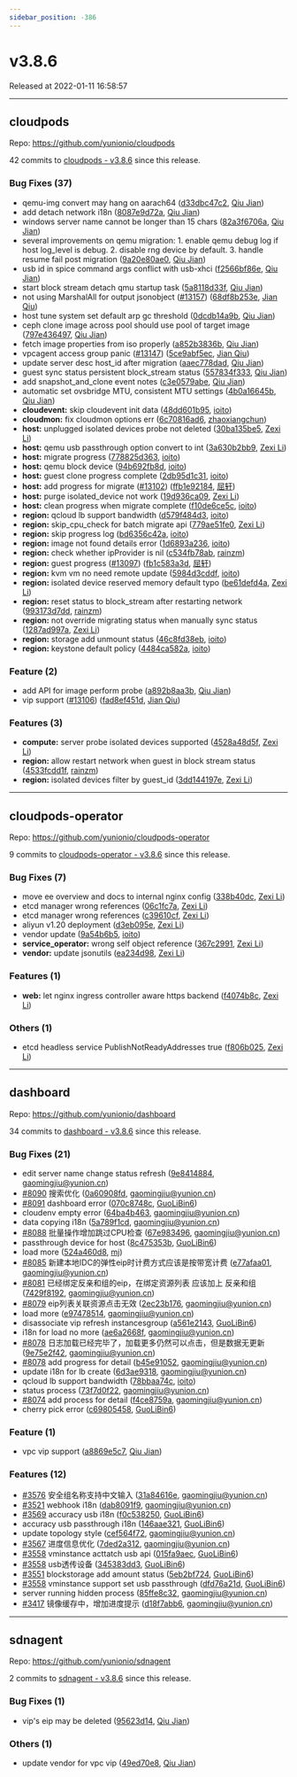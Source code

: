```yaml
---
sidebar_position: -386
---
```


# v3.8.6

Released at 2022-01-11 16:58:57

-----

## cloudpods

Repo: https://github.com/yunionio/cloudpods

42 commits to [cloudpods - v3.8.6] since this release.

### Bug Fixes (37)
- qemu-img convert may hang on aarach64 ([d33dbc47c2](https://github.com/yunionio/cloudpods/commit/d33dbc47c26e0129441a34c21de8cbce44e8b890), [Qiu Jian](mailto:qiujian@yunionyun.com))
- add detach network i18n ([8087e9d72a](https://github.com/yunionio/cloudpods/commit/8087e9d72a12bf2ede7405f0a13b91073cfa14dc), [Qiu Jian](mailto:qiujian@yunionyun.com))
- windows server name cannot be longer than 15 chars ([82a3f6706a](https://github.com/yunionio/cloudpods/commit/82a3f6706a0e247441dc532f9c7d66f55b74f18a), [Qiu Jian](mailto:qiujian@yunionyun.com))
- several improvements on qemu migration: 1. enable qemu debug log if host log_level is debug. 2. disable rng device by default. 3. handle resume fail post migration ([9a20e80ae0](https://github.com/yunionio/cloudpods/commit/9a20e80ae045e62b3eec741e8bdd4c67cf1eacae), [Qiu Jian](mailto:qiujian@yunionyun.com))
- usb id in spice command args conflict with usb-xhci ([f2566bf86e](https://github.com/yunionio/cloudpods/commit/f2566bf86eee7977a5ecc37f44595da1b18a3959), [Qiu Jian](mailto:qiujian@yunionyun.com))
- start block stream detach qmu startup task ([5a8118d33f](https://github.com/yunionio/cloudpods/commit/5a8118d33f3773a065983631b96f4489a00c1cfa), [Qiu Jian](mailto:qiujian@yunionyun.com))
- not using MarshalAll for output jsonobject ([#13157](https://github.com/yunionio/cloudpods/issues/13157)) ([68df8b253e](https://github.com/yunionio/cloudpods/commit/68df8b253eefa1d305134373aecf2e3f477a571d), [Jian Qiu](mailto:swordqiu@gmail.com))
- host tune system set default arp gc threshold ([0dcdb14a9b](https://github.com/yunionio/cloudpods/commit/0dcdb14a9b7dde6e5333d03e86479be46241e215), [Qiu Jian](mailto:qiujian@yunionyun.com))
- ceph clone image across pool should use pool of target image ([797e436497](https://github.com/yunionio/cloudpods/commit/797e436497c11b7f1ba9b2df2995c3f54c5e3b03), [Qiu Jian](mailto:qiujian@yunionyun.com))
- fetch image properties from iso properly ([a852b3836b](https://github.com/yunionio/cloudpods/commit/a852b3836bed92f2f000787fa5fdadfbf0e2d7d8), [Qiu Jian](mailto:qiujian@yunionyun.com))
- vpcagent access group panic ([#13147](https://github.com/yunionio/cloudpods/issues/13147)) ([5ce9abf5ec](https://github.com/yunionio/cloudpods/commit/5ce9abf5ecc87f7750491116f70b2deb314d1053), [Jian Qiu](mailto:swordqiu@gmail.com))
- update server desc host_id after migration ([aaec778dad](https://github.com/yunionio/cloudpods/commit/aaec778dadc937e242cb77397929d764f8ef31b6), [Qiu Jian](mailto:qiujian@yunionyun.com))
- guest sync status persistent block_stream status ([557834f333](https://github.com/yunionio/cloudpods/commit/557834f3333bccbce034eff1d6e5082af8fdd290), [Qiu Jian](mailto:qiujian@yunionyun.com))
- add snapshot_and_clone event notes ([c3e0579abe](https://github.com/yunionio/cloudpods/commit/c3e0579abe6304d735f53389bcc9558324d75cc6), [Qiu Jian](mailto:qiujian@yunionyun.com))
- automatic set ovsbridge MTU, consistent MTU settings ([4b0a16645b](https://github.com/yunionio/cloudpods/commit/4b0a16645bbd2868db9de9198c8b570f91ddde4a), [Qiu Jian](mailto:qiujian@yunionyun.com))
- **cloudevent:** skip cloudevent init data ([48dd601b95](https://github.com/yunionio/cloudpods/commit/48dd601b955490e5d34db8a113d211908163dec8), [ioito](mailto:qu_xuan@icloud.com))
- **cloudmon:** fix cloudmon options err ([6c70816ad6](https://github.com/yunionio/cloudpods/commit/6c70816ad64135043e6bc816b84129bbbd4f8849), [zhaoxiangchun](mailto:1422928955@qq.com))
- **host:** unplugged isolated devices probe not deleted ([30ba135be5](https://github.com/yunionio/cloudpods/commit/30ba135be5fd223537082ca262b1aaf2168a3299), [Zexi Li](mailto:zexi.li@icloud.com))
- **host:** qemu usb passthrough option convert to int ([3a630b2bb9](https://github.com/yunionio/cloudpods/commit/3a630b2bb996635e4250ebaa485c8337c900a196), [Zexi Li](mailto:zexi.li@icloud.com))
- **host:** migrate progress ([778825d363](https://github.com/yunionio/cloudpods/commit/778825d3638c29682f12a7441f9112b17a4843d6), [ioito](mailto:qu_xuan@icloud.com))
- **host:** qemu block device ([94b692fb8d](https://github.com/yunionio/cloudpods/commit/94b692fb8d229cb1456c204fe4bbdf412f3d4e97), [ioito](mailto:qu_xuan@icloud.com))
- **host:** guest clone progress complete ([2db95d1c31](https://github.com/yunionio/cloudpods/commit/2db95d1c312b3b9db5205c1e5479996393f58754), [ioito](mailto:qu_xuan@icloud.com))
- **host:** add progress for migrate ([#13102](https://github.com/yunionio/cloudpods/issues/13102)) ([ffb1e92184](https://github.com/yunionio/cloudpods/commit/ffb1e9218449b1359e11b749ebc9ec3becce4fb7), [屈轩](mailto:qu_xuan@icloud.com))
- **host:** purge isolated_device not work ([19d936ca09](https://github.com/yunionio/cloudpods/commit/19d936ca09c53708657d41bf9b3b7e32c9e37110), [Zexi Li](mailto:zexi.li@icloud.com))
- **host:** clean progress when migrate complete ([f10de6ce5c](https://github.com/yunionio/cloudpods/commit/f10de6ce5caa9838bbacdd0ed13da4238df0afb0), [ioito](mailto:qu_xuan@icloud.com))
- **region:** qcloud lb support bandwidth ([d579f484d3](https://github.com/yunionio/cloudpods/commit/d579f484d312f33223de4ef383b164bf32481e55), [ioito](mailto:qu_xuan@icloud.com))
- **region:** skip_cpu_check for batch migrate api ([779ae51fe0](https://github.com/yunionio/cloudpods/commit/779ae51fe038893e53af12342d01334e22134535), [Zexi Li](mailto:zexi.li@icloud.com))
- **region:** skip progress log ([bd6356c42a](https://github.com/yunionio/cloudpods/commit/bd6356c42a59ce2be075900e4464714443183ef2), [ioito](mailto:qu_xuan@icloud.com))
- **region:** image not found details error ([1d6893a236](https://github.com/yunionio/cloudpods/commit/1d6893a236a6a4362aaae2eb6f2b59121bbf1f3e), [ioito](mailto:qu_xuan@icloud.com))
- **region:** check whether ipProvider is nil ([c534fb78ab](https://github.com/yunionio/cloudpods/commit/c534fb78ab203795f78f7d9a26e42bd7fc13f8aa), [rainzm](mailto:mjoycarry@gmail.com))
- **region:** guest progress ([#13097](https://github.com/yunionio/cloudpods/issues/13097)) ([fb1c583a3d](https://github.com/yunionio/cloudpods/commit/fb1c583a3d337a02afe68da7c32e786de03500c6), [屈轩](mailto:qu_xuan@icloud.com))
- **region:** kvm vm no need remote update ([5984d3cddf](https://github.com/yunionio/cloudpods/commit/5984d3cddfe566f8ab241f357640f4b3e8c51c00), [ioito](mailto:qu_xuan@icloud.com))
- **region:** isolated device reserved memory default typo ([be61defd4a](https://github.com/yunionio/cloudpods/commit/be61defd4af42f659dd5504b499b64361e622970), [Zexi Li](mailto:zexi.li@icloud.com))
- **region:** reset status to block_stream after restarting network ([993173d7dd](https://github.com/yunionio/cloudpods/commit/993173d7ddbb37dd5298748317eb6f7ea0ec884b), [rainzm](mailto:mjoycarry@gmail.com))
- **region:** not override migrating status when manually sync status ([1287ad997a](https://github.com/yunionio/cloudpods/commit/1287ad997a197c0794073819ee94787cdfbfa5db), [Zexi Li](mailto:zexi.li@icloud.com))
- **region:** storage add unmount status ([46c8fd38eb](https://github.com/yunionio/cloudpods/commit/46c8fd38eb90a186c2a495258941bef20f1cf445), [ioito](mailto:qu_xuan@icloud.com))
- **region:** keystone default policy ([4484ca582a](https://github.com/yunionio/cloudpods/commit/4484ca582aba1cdcb48b45c5b39f1deb778cc2f3), [ioito](mailto:qu_xuan@icloud.com))

### Feature (2)
- add API for image perform probe ([a892b8aa3b](https://github.com/yunionio/cloudpods/commit/a892b8aa3b79b30df7d63ebc55795a8b165ffd7c), [Qiu Jian](mailto:qiujian@yunionyun.com))
- vip support ([#13106](https://github.com/yunionio/cloudpods/issues/13106)) ([fad8ef451d](https://github.com/yunionio/cloudpods/commit/fad8ef451d632cb7c64d0171c8aa90e1a3537612), [Jian Qiu](mailto:swordqiu@gmail.com))

### Features (3)
- **compute:** server probe isolated devices supported ([4528a48d5f](https://github.com/yunionio/cloudpods/commit/4528a48d5f69628cc730f870a493e6c7fd7ec2d4), [Zexi Li](mailto:zexi.li@icloud.com))
- **region:** allow restart network when guest in block stream status ([4533fcdd1f](https://github.com/yunionio/cloudpods/commit/4533fcdd1f44ccb537d12d2b89a80055176402cc), [rainzm](mailto:mjoycarry@gmail.com))
- **region:** isolated devices filter by guest_id ([3dd144197e](https://github.com/yunionio/cloudpods/commit/3dd144197ef627fb63186cdea196b8209e074220), [Zexi Li](mailto:zexi.li@icloud.com))

[cloudpods - v3.8.6]: https://github.com/yunionio/cloudpods/compare/v3.8.5...v3.8.6
-----

## cloudpods-operator

Repo: https://github.com/yunionio/cloudpods-operator

9 commits to [cloudpods-operator - v3.8.6] since this release.

### Bug Fixes (7)
- move ee overview and docs to internal nginx config ([338b40dc](https://github.com/yunionio/cloudpods-operator/commit/338b40dccb6d1635af02dc60727572cf6c9d36b8), [Zexi Li](mailto:zexi.li@icloud.com))
- etcd manager wrong references ([06c1fc7a](https://github.com/yunionio/cloudpods-operator/commit/06c1fc7aabfad5e324a62885e78cc0c2d5b8bac7), [Zexi Li](mailto:zexi.li@icloud.com))
- etcd manager wrong references ([c39610cf](https://github.com/yunionio/cloudpods-operator/commit/c39610cfe828a3177ec710954d647684b346906f), [Zexi Li](mailto:zexi.li@icloud.com))
- aliyun v1.20 deployment ([d3eb095e](https://github.com/yunionio/cloudpods-operator/commit/d3eb095ee1c6241929650914b0e2d2d34bcf8d84), [Zexi Li](mailto:zexi.li@icloud.com))
- vendor update ([9a54b6b5](https://github.com/yunionio/cloudpods-operator/commit/9a54b6b512fe174e900302510d0d2798dd3b8e3f), [ioito](mailto:qu_xuan@icloud.com))
- **service_operator:** wrong self object reference ([367c2991](https://github.com/yunionio/cloudpods-operator/commit/367c29918986ffe2ccabddb7b88593edc809718b), [Zexi Li](mailto:zexi.li@icloud.com))
- **vendor:** update jsonutils ([ea234d98](https://github.com/yunionio/cloudpods-operator/commit/ea234d98552fd375f461a91b0dc061d5f569c2f2), [Zexi Li](mailto:zexi.li@icloud.com))

### Features (1)
- **web:** let nginx ingress controller aware https backend ([f4074b8c](https://github.com/yunionio/cloudpods-operator/commit/f4074b8c254877728ece3e9282aef6b46d153e81), [Zexi Li](mailto:zexi.li@icloud.com))

### Others (1)
- etcd headless service PublishNotReadyAddresses true ([f806b025](https://github.com/yunionio/cloudpods-operator/commit/f806b0254a85d4595cabab78d01b787c85aeba46), [Zexi Li](mailto:zexi.li@icloud.com))

[cloudpods-operator - v3.8.6]: https://github.com/yunionio/cloudpods-operator/compare/v3.8.5...v3.8.6
-----

## dashboard

Repo: https://github.com/yunionio/dashboard

34 commits to [dashboard - v3.8.6] since this release.

### Bug Fixes (21)
- edit server name change status refresh ([9e8414884](https://github.com/yunionio/dashboard/commit/9e84148840341ae7e03a9330aa6f87722b6eb579), [gaomingjiu@yunion.cn](mailto:gaomingjiu@yunion.cn))
- [#8090](https://github.com/yunionio/dashboard/issues/8090) 搜索优化 ([0a60908fd](https://github.com/yunionio/dashboard/commit/0a60908fdcb68ce9d1bcae159b67c299c7c1f38e), [gaomingjiu@yunion.cn](mailto:gaomingjiu@yunion.cn))
- [#8091](https://github.com/yunionio/dashboard/issues/8091) dashboard error ([070c8748c](https://github.com/yunionio/dashboard/commit/070c8748c82df16d48a0334b70993e2341edced7), [GuoLiBin6](mailto:782518577@qq.com))
- cloudenv empty error ([64ba4b463](https://github.com/yunionio/dashboard/commit/64ba4b46333c8165741510a8bfb83e0275593e79), [gaomingjiu@yunion.cn](mailto:gaomingjiu@yunion.cn))
- data copying i18n ([5a789f1cd](https://github.com/yunionio/dashboard/commit/5a789f1cdd5c6312d1a4c3e294cdc8cc14cccd12), [gaomingjiu@yunion.cn](mailto:gaomingjiu@yunion.cn))
- [#8088](https://github.com/yunionio/dashboard/issues/8088) 批量操作增加跳过CPU检查 ([67e983496](https://github.com/yunionio/dashboard/commit/67e9834961195163b5fa306c5bde15846bd0bfa5), [gaomingjiu@yunion.cn](mailto:gaomingjiu@yunion.cn))
- passthrough device for host ([8c475353b](https://github.com/yunionio/dashboard/commit/8c475353beb5cf2aa31b185af562a736ce37fb7a), [GuoLiBin6](mailto:782518577@qq.com))
- load more ([524a460d8](https://github.com/yunionio/dashboard/commit/524a460d8942b71bb0872360b579be269c91a372), [mj](mailto:gaomingjiu@yunion.cn))
- [#8085](https://github.com/yunionio/dashboard/issues/8085) 新建本地IDC的弹性eip时计费方式应该是按带宽计费 ([e77afaa01](https://github.com/yunionio/dashboard/commit/e77afaa01f8b3aeb08770976445ac66b1a36cf40), [gaomingjiu@yunion.cn](mailto:gaomingjiu@yunion.cn))
- [#8081](https://github.com/yunionio/dashboard/issues/8081) 已经绑定反亲和组的eip，在绑定资源列表 应该加上 反亲和组 ([7429f8192](https://github.com/yunionio/dashboard/commit/7429f8192a49fb577746092f202850fb587c16da), [gaomingjiu@yunion.cn](mailto:gaomingjiu@yunion.cn))
- [#8079](https://github.com/yunionio/dashboard/issues/8079) eip列表关联资源点击无效 ([2ec23b176](https://github.com/yunionio/dashboard/commit/2ec23b17628751ae3b0eb892b48c7c5150d0ca9b), [gaomingjiu@yunion.cn](mailto:gaomingjiu@yunion.cn))
- load more ([e97478514](https://github.com/yunionio/dashboard/commit/e9747851420d5726b524759e58398175c8955ff7), [gaomingjiu@yunion.cn](mailto:gaomingjiu@yunion.cn))
- disassociate vip refresh instancesgroup ([a561e2143](https://github.com/yunionio/dashboard/commit/a561e2143752018da9dd8870c863abcf7a8e56af), [GuoLiBin6](mailto:782518577@qq.com))
- i18n for load no more ([ae6a2668f](https://github.com/yunionio/dashboard/commit/ae6a2668f05f0fc753123cc3bfff36f0a072402a), [gaomingjiu@yunion.cn](mailto:gaomingjiu@yunion.cn))
- [#8078](https://github.com/yunionio/dashboard/issues/8078) 日志加载已经完毕了，加载更多仍然可以点击，但是数据无更新 ([9e75e2f42](https://github.com/yunionio/dashboard/commit/9e75e2f42381c7c2775fa859552b3baa7dbf78eb), [gaomingjiu@yunion.cn](mailto:gaomingjiu@yunion.cn))
- [#8078](https://github.com/yunionio/dashboard/issues/8078) add progress for detail ([b45e91052](https://github.com/yunionio/dashboard/commit/b45e910529c10d7395c85b951d0998953dd7d2cb), [gaomingjiu@yunion.cn](mailto:gaomingjiu@yunion.cn))
- update i18n for lb create ([6d3ae9318](https://github.com/yunionio/dashboard/commit/6d3ae93184fa1cdb5199ca084c5f12fcfecf4320), [gaomingjiu@yunion.cn](mailto:gaomingjiu@yunion.cn))
- qcloud lb support bandwidth ([78bbaa74c](https://github.com/yunionio/dashboard/commit/78bbaa74c44225678a66894ab4dc936b0806e946), [ioito](mailto:qu_xuan@icloud.com))
- status process ([73f7d0f22](https://github.com/yunionio/dashboard/commit/73f7d0f22af4b207a540d49a153aaf1a0ca62209), [gaomingjiu@yunion.cn](mailto:gaomingjiu@yunion.cn))
- [#8074](https://github.com/yunionio/dashboard/issues/8074) add process for detail ([f4ce8759a](https://github.com/yunionio/dashboard/commit/f4ce8759a425b390eda61c241e56ba7446f73686), [gaomingjiu@yunion.cn](mailto:gaomingjiu@yunion.cn))
- cherry pick error ([c69805458](https://github.com/yunionio/dashboard/commit/c6980545848ffcf734925727fe9c7c0e660512ca), [GuoLiBin6](mailto:782518577@qq.com))

### Feature (1)
- vpc vip support ([a8869e5c7](https://github.com/yunionio/dashboard/commit/a8869e5c7224bf5072ff0a8eb5cc22c151a618ee), [Qiu Jian](mailto:qiujian@yunionyun.com))

### Features (12)
- [#3576](https://github.com/yunionio/dashboard/issues/3576) 安全组名称支持中文输入 ([31a84616e](https://github.com/yunionio/dashboard/commit/31a84616e098efaebd69e81e5795ad2047bd1474), [gaomingjiu@yunion.cn](mailto:gaomingjiu@yunion.cn))
- [#3521](https://github.com/yunionio/dashboard/issues/3521) webhook i18n ([dab8091f9](https://github.com/yunionio/dashboard/commit/dab8091f9e4f04a5775f20f614c508ca09ea94d2), [gaomingjiu@yunion.cn](mailto:gaomingjiu@yunion.cn))
- [#3569](https://github.com/yunionio/dashboard/issues/3569) accuracy usb i18n ([f0c538250](https://github.com/yunionio/dashboard/commit/f0c538250f11b0c05c20e194ac51fcb6c81e0a90), [GuoLiBin6](mailto:782518577@qq.com))
- accuracy usb passthrough i18n ([146aae321](https://github.com/yunionio/dashboard/commit/146aae32119cc8145fab4a0cfba83cb834ea31c3), [GuoLiBin6](mailto:782518577@qq.com))
- update topology style ([cef564f72](https://github.com/yunionio/dashboard/commit/cef564f72197a29cf080ef82281235335cfe6d43), [gaomingjiu@yunion.cn](mailto:gaomingjiu@yunion.cn))
- [#3567](https://github.com/yunionio/dashboard/issues/3567) 进度信息优化 ([7ded2a312](https://github.com/yunionio/dashboard/commit/7ded2a312b4fe40e5918db446cad5bcec6c943b6), [gaomingjiu@yunion.cn](mailto:gaomingjiu@yunion.cn))
- [#3558](https://github.com/yunionio/dashboard/issues/3558) vminstance acttatch usb api ([015fa9aec](https://github.com/yunionio/dashboard/commit/015fa9aec77138be139f621cfeaf83983b5ca3db), [GuoLiBin6](mailto:782518577@qq.com))
- [#3558](https://github.com/yunionio/dashboard/issues/3558) usb透传设备 ([345383dd3](https://github.com/yunionio/dashboard/commit/345383dd3208c1941a88c198cfcb14edcf1f46f1), [GuoLiBin6](mailto:782518577@qq.com))
- [#3551](https://github.com/yunionio/dashboard/issues/3551) blockstorage add amount status ([5eb2bf724](https://github.com/yunionio/dashboard/commit/5eb2bf7248246acc00d15e1ad6dc8a8384097760), [GuoLiBin6](mailto:782518577@qq.com))
- [#3558](https://github.com/yunionio/dashboard/issues/3558) vminstance support set usb passthrough ([dfd76a21d](https://github.com/yunionio/dashboard/commit/dfd76a21d08351cafde36220d6972777861c03fb), [GuoLiBin6](mailto:782518577@qq.com))
- server running hidden process ([85ffe8c32](https://github.com/yunionio/dashboard/commit/85ffe8c321cf1c3af8457ecddec60b8bb94c347c), [gaomingjiu@yunion.cn](mailto:gaomingjiu@yunion.cn))
- [#3417](https://github.com/yunionio/dashboard/issues/3417) 镜像缓存中，增加进度提示 ([d18f7abb6](https://github.com/yunionio/dashboard/commit/d18f7abb63172888f4b58b81ab946da664ab1919), [gaomingjiu@yunion.cn](mailto:gaomingjiu@yunion.cn))

[dashboard - v3.8.6]: https://github.com/yunionio/dashboard/compare/v3.8.5...v3.8.6
-----

## sdnagent

Repo: https://github.com/yunionio/sdnagent

2 commits to [sdnagent - v3.8.6] since this release.

### Bug Fixes (1)
- vip's eip may be deleted ([95623d14](https://github.com/yunionio/sdnagen/commit/95623d14da12b8af1035bef0bd2fa780b20d2a7e), [Qiu Jian](mailto:qiujian@yunionyun.com))

### Others (1)
- update vendor for vpc vip ([49ed70e8](https://github.com/yunionio/sdnagen/commit/49ed70e85e4eec868bbbe7ee17713a992772b5c9), [Qiu Jian](mailto:qiujian@yunionyun.com))

[sdnagent - v3.8.6]: https://github.com/yunionio/sdnagent/compare/v3.8.5...v3.8.6
